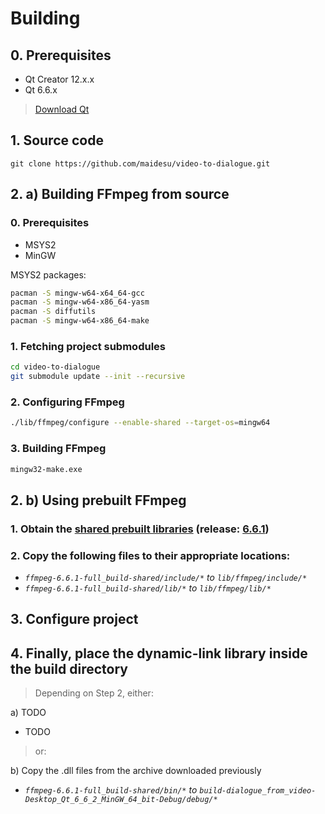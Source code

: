 # Building

## 0. Prerequisites

- Qt Creator 12.x.x
- Qt 6.6.x

> [Download Qt](https://www.qt.io/download)

## 1. Source code

```
git clone https://github.com/maidesu/video-to-dialogue.git
```

## 2. a) Building FFmpeg from source

### 0. Prerequisites

- MSYS2
- MinGW

MSYS2 packages:
```sh
pacman -S mingw-w64-x64_64-gcc
pacman -S mingw-w64-x86_64-yasm
pacman -S diffutils
pacman -S mingw-w64-x86_64-make
```

### 1. Fetching project submodules

```sh
cd video-to-dialogue
git submodule update --init --recursive
```

### 2. Configuring FFmpeg

```sh
./lib/ffmpeg/configure --enable-shared --target-os=mingw64
```

### 3. Building FFmpeg

```sh
mingw32-make.exe
```

## 2. b) Using prebuilt FFmpeg

### 1. Obtain the [shared prebuilt libraries](https://www.gyan.dev/ffmpeg/builds/) (release: [6.6.1](https://www.gyan.dev/ffmpeg/builds/packages/ffmpeg-6.1.1-full_build-shared.7z))

### 2. Copy the following files to their appropriate locations:

- *`ffmpeg-6.6.1-full_build-shared/include/*` to `lib/ffmpeg/include/*`*
- *`ffmpeg-6.6.1-full_build-shared/lib/*` to `lib/ffmpeg/lib/*`*

## 3. Configure project

## 4. Finally, place the dynamic-link library inside the build directory

> Depending on Step 2, either:

a) TODO

- TODO

> or:

b) Copy the .dll files from the archive downloaded previously

- *`ffmpeg-6.6.1-full_build-shared/bin/*` to `build-dialogue_from_video-Desktop_Qt_6_6_2_MinGW_64_bit-Debug/debug/*`*
